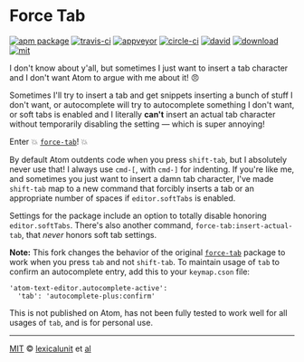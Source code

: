 # Force Tab

[![apm package][apm-ver-link]][releases]
[![travis-ci][travis-ci-badge]][travis-ci]
[![appveyor][appveyor-badge]][appveyor]
[![circle-ci][circle-ci-badge]][circle-ci]
[![david][david-badge]][david]
[![download][dl-badge]][apm-pkg-link]
[![mit][mit-badge]][mit]

I don't know about y'all, but sometimes I just want to insert a tab character and I don't want Atom
to argue with me about it! :angry:

Sometimes I'll try to insert a tab and get snippets inserting a bunch of stuff I don't want, or
autocomplete will try to autocomplete something I don't want, or soft tabs is enabled and I
literally **can't** insert an actual tab character without temporarily disabling the setting &mdash;
which is super annoying!

Enter :boom: [`force-tab`](https://atom.io/packages/force-tab)! :boom:

By default Atom outdents code when you press `shift-tab`, but I absolutely never use that! I always
use `cmd-[`, with `cmd-]` for indenting. If you're like me, and sometimes you just want to insert a
damn tab character, I've made `shift-tab` map to a new command that forcibly inserts a tab or an
appropriate number of spaces if `editor.softTabs` is enabled.

Settings for the package include an option to totally disable honoring `editor.softTabs`. There's
also another command, `force-tab:insert-actual-tab`, that _never_ honors soft tab settings.

**Note:** This fork changes the behavior of the original 
[`force-tab`](https://atom.io/packages/force-tab) package to work when you press `tab` and not 
`shift-tab`. To maintain usage of `tab` to confirm an autocomplete entry, add this to your 
`keymap.cson` file: 

```
'atom-text-editor.autocomplete-active':
  'tab': 'autocomplete-plus:confirm'
```

This is not published on Atom, has not been fully tested to work well for all usages of `tab`, 
and is for personal use.

---

[MIT][mit] © [lexicalunit][author] et [al][contributors]

[mit]:              http://opensource.org/licenses/MIT
[author]:           http://github.com/lexicalunit
[contributors]:     https://github.com/lexicalunit/force-tab/graphs/contributors
[releases]:         https://github.com/lexicalunit/force-tab/releases
[mit-badge]:        https://img.shields.io/apm/l/force-tab.svg
[apm-pkg-link]:     https://atom.io/packages/force-tab
[apm-ver-link]:     https://img.shields.io/apm/v/force-tab.svg
[dl-badge]:         http://img.shields.io/apm/dm/force-tab.svg
[travis-ci-badge]:  https://travis-ci.org/lexicalunit/force-tab.svg?branch=master
[travis-ci]:        https://travis-ci.org/lexicalunit/force-tab
[appveyor]:         https://ci.appveyor.com/project/lexicalunit/force-tab?branch=master
[appveyor-badge]:   https://ci.appveyor.com/api/projects/status/xt11sc0u7qd4tx0m/branch/master?svg=true
[circle-ci]:        https://circleci.com/gh/lexicalunit/force-tab/tree/master
[circle-ci-badge]:  https://circleci.com/gh/lexicalunit/force-tab/tree/master.svg?style=shield
[david-badge]:      https://david-dm.org/lexicalunit/force-tab.svg
[david]:            https://david-dm.org/lexicalunit/force-tab
